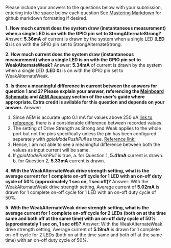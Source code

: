 Please include your answers to the questions below with your submission, entering into the space below each question
See [Mastering Markdown](https://guides.github.com/features/mastering-markdown/) for github markdown formatting if desired.

**1. How much current does the system draw (instantaneous measurement) when a single LED is on with the GPIO pin set to StrongAlternateStrong?**
   Answer:  **5.36mA** of current is drawn by the system when a single LED (**LED 0**) is on with the GPIO pin set to StrongAlternateStrong.


**2. How much current does the system draw (instantaneous measurement) when a single LED is on with the GPIO pin set to WeakAlternateWeak?**
   Answer: **5.34mA** of current is drawn by the system when a single LED (**LED 0**) is on with the GPIO pin set to WeakAlternateWeak.


**3. Is there a meaningful difference in current between the answers for question 1 and 2? Please explain your answer, 
referencing the [Mainboard Schematic](https://www.silabs.com/documents/public/schematic-files/WSTK-Main-BRD4001A-A01-schematic.pdf) and [AEM Accuracy](https://www.silabs.com/documents/login/user-guides/ug279-brd4104a-user-guide.pdf) section of the user's guide where appropriate. Extra credit is avilable for this question and depends on your answer.**
   Answer: 
1. Since AEM is accurate upto 0.1 mA for values above 250 uA [link to reference,](https://www.silabs.com/documents/public/user-guides/ug279-brd4104a-user-guide.pdf) there is a considerable difference between recorded values.
2. The setting of Drive Strength as Strong and Weak applies to the whole port but not the pins specifically unless the pin has been configured seperately with *gpioModePushPull* as true. [Reference link: ](https://siliconlabs.force.com/community/s/article/relationship-between-gpio-drive-strength-and-pin-configurations?language=en_US)
3. Hence, I am not able to see a meaningful difference between both the values as input current will be same.
4. If *gpioModePushPull* is true, 
a. for Question 1, **5.41mA** current is drawn.
b. for Question 2, **5.33mA** current is drawn. 

**4. With the WeakAlternateWeak drive strength setting, what is the average current for 1 complete on-off cycle for 1 LED with an on-off duty cycle of 50% (approximately 1 sec on, 1 sec off)?**
   Answer: With the WeakAlternateWeak drive strength setting, Average current of **5.02mA** is drawn for 1 complete on-off cycle for 1 LED with an on-off duty cycle of 50%.	


**5. With the WeakAlternateWeak drive strength setting, what is the average current for 1 complete on-off cycle for 2 LEDs (both on at the time same and both off at the same time) with an on-off duty cycle of 50% (approximately 1 sec on, 1 sec off)?**
   Answer: With the WeakAlternateWeak drive strength setting, Average current of **5.19mA** is drawn for 1 complete on-off cycle for 2 LEDs (both on at the time same and both off at the same time) with an on-off duty cycle of 50%.


